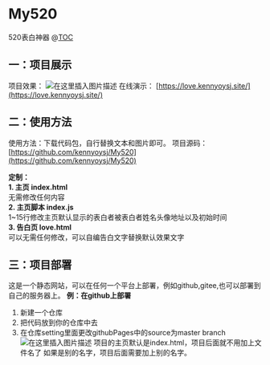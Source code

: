 # My520
520表白神器
@[TOC](目录)

## 一：项目展示
项目效果：
![在这里插入图片描述](https://img-blog.csdnimg.cn/20200625202043188.gif)
在线演示：
[https://love.kennyoysj.site/](https://love.kennyoysj.site/)


## 二：使用方法
使用方法：下载代码包，自行替换文本和图片即可。
项目源码：[https://github.com/kennyoysj/My520](https://github.com/kennyoysj/My520)
  
**定制：**  
**1. 主页 index.html**  
无需修改任何内容  
**2. 主页脚本 index.js**  
1~15行修改主页默认显示的表白者被表白者姓名头像地址以及初始时间  
**3. 告白页 love.html**  
可以无需任何修改，可以自编告白文字替换默认效果文字  

## 三：项目部署
这是一个静态网站，可以在任何一个平台上部署，例如github,gitee,也可以部署到自己的服务器上。
**例：在github上部署**
1. 新建一个仓库
2. 把代码放到你的仓库中去
3. 在仓库setting里面更改githubPages中的source为master branch
![在这里插入图片描述](https://img-blog.csdnimg.cn/20200625203108601.png?x-oss-process=image/watermark,type_ZmFuZ3poZW5naGVpdGk,shadow_10,text_aHR0cHM6Ly9ibG9nLmNzZG4ubmV0L3FxXzQ0ODY3MzQw,size_16,color_FFFFFF,t_70)
项目的主页默认是index.html，项目后面就不用加上文件名了
如果是别的名字，项目后面需要加上别的名字。
